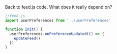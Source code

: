 Back to feed.js code.
What does it really depend on?

```js
//feed.js
import userPreferences from '../userPreferences'

function init() {
  userPreferences.onPreferenceUpdated(() => {
    updateFeed()
  })
}

```
